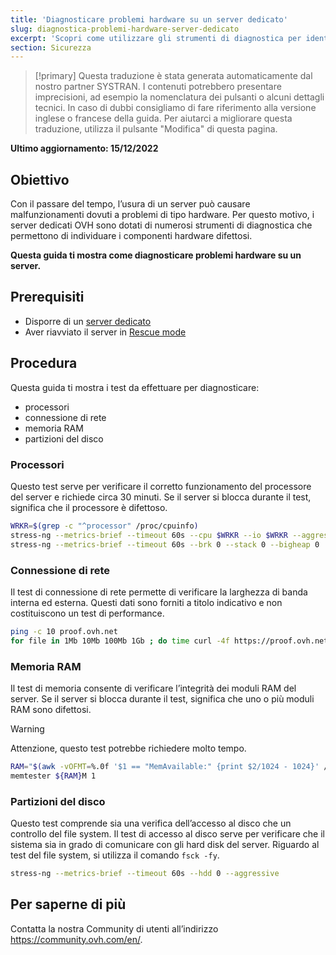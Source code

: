 ```yaml
---
title: 'Diagnosticare problemi hardware su un server dedicato'
slug: diagnostica-problemi-hardware-server-dedicato
excerpt: 'Scopri come utilizzare gli strumenti di diagnostica per identificare malfunzionamenti hardware sul tuo server'
section: Sicurezza
---
```


> [!primary]
> Questa traduzione è stata generata automaticamente dal nostro partner SYSTRAN. I contenuti potrebbero presentare imprecisioni, ad esempio la nomenclatura dei pulsanti o alcuni dettagli tecnici. In caso di dubbi consigliamo di fare riferimento alla versione inglese o francese della guida. Per aiutarci a migliorare questa traduzione, utilizza il pulsante "Modifica" di questa pagina.
>

**Ultimo aggiornamento: 15/12/2022**

## Obiettivo

Con il passare del tempo, l’usura di un server può causare malfunzionamenti dovuti a problemi di tipo hardware. Per questo motivo, i server dedicati OVH sono dotati di numerosi strumenti di diagnostica che permettono di individuare i componenti hardware difettosi.

**Questa guida ti mostra come diagnosticare problemi hardware su un server.**

## Prerequisiti

- Disporre di un [server dedicato](https://www.ovhcloud.com/it/bare-metal/)
- Aver riavviato il server in [Rescue mode](https://docs.ovh.com/it/dedicated/rescue_mode/)

## Procedura

Questa guida ti mostra i test da effettuare per diagnosticare:

- processori
- connessione di rete
- memoria RAM
- partizioni del disco

### Processori

Questo test serve per verificare il corretto funzionamento del processore del server e richiede circa 30 minuti. Se il server si blocca durante il test, significa che il processore è difettoso.

```bash
WRKR=$(grep -c "^processor" /proc/cpuinfo)
stress-ng --metrics-brief --timeout 60s --cpu $WRKR --io $WRKR --aggressive --ignite-cpu --maximize --pathological
stress-ng --metrics-brief --timeout 60s --brk 0 --stack 0 --bigheap 0 
```

### Connessione di rete

Il test di connessione di rete permette di verificare la larghezza di banda interna ed esterna. Questi dati sono forniti a titolo indicativo e non costituiscono un test di performance.

```bash
ping -c 10 proof.ovh.net
for file in 1Mb 10Mb 100Mb 1Gb ; do time curl -4f https://proof.ovh.net/files/${file}.dat -o /dev/null; done
```

### Memoria RAM

Il test di memoria consente di verificare l’integrità dei moduli RAM del server. Se il server si blocca durante il test, significa che uno o più moduli RAM sono difettosi.

> [!warning]
> Attenzione, questo test potrebbe richiedere molto tempo.

```bash
RAM="$(awk -vOFMT=%.0f '$1 == "MemAvailable:" {print $2/1024 - 1024}' /proc/meminfo)"
memtester ${RAM}M 1
```

### Partizioni del disco

Questo test comprende sia una verifica dell’accesso al disco che un controllo del file system. Il test di accesso al disco serve per verificare che il sistema sia in grado di comunicare con gli hard disk del server. Riguardo al test del file system, si utilizza il comando `fsck -fy`.

```bash
stress-ng --metrics-brief --timeout 60s --hdd 0 --aggressive
```

## Per saperne di più

Contatta la nostra Community di utenti all’indirizzo <https://community.ovh.com/en/>.
